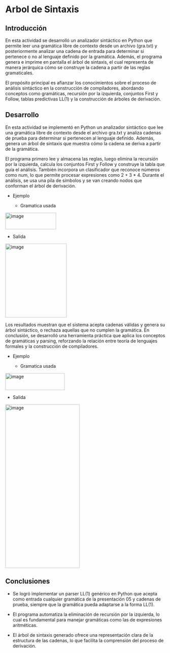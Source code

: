 # Arbol de Sintaxis

## Introducción 
En esta actividad se desarrolló un analizador sintáctico en Python que permite leer una gramática libre de contexto desde un archivo (gra.txt) y posteriormente analizar una cadena de entrada para determinar si pertenece o no al lenguaje definido por la gramática. Además, el programa genera e imprime en pantalla el árbol de sintaxis, el cual representa de manera jerárquica cómo se construye la cadena a partir de las reglas gramaticales.

El propósito principal es afianzar los conocimientos sobre el proceso de análisis sintáctico en la construcción de compiladores, abordando conceptos como gramáticas, recursión por la izquierda, conjuntos First y Follow, tablas predictivas LL(1) y la construcción de árboles de derivación.

## Desarrollo 

En esta actividad se implementó en Python un analizador sintáctico que lee una gramática libre de contexto desde el archivo gra.txt y analiza cadenas de prueba para determinar si pertenecen al lenguaje definido. Además, genera un árbol de sintaxis que muestra cómo la cadena se deriva a partir de la gramática.

El programa primero lee y almacena las reglas, luego elimina la recursión por la izquierda, calcula los conjuntos First y Follow y construye la tabla que guía el análisis. También incorpora un clasificador que reconoce números como num, lo que permite procesar expresiones como 2 + 3 * 4. Durante el análisis, se usa una pila de símbolos y se van creando nodos que conforman el árbol de derivación.

- Ejemplo
  
   - Gramatica usada

<img width="160" height="52" alt="image" src="https://github.com/user-attachments/assets/1e686145-6e9e-455e-8c11-84776aeeda27" />

   - Salida

<img width="193" height="232" alt="image" src="https://github.com/user-attachments/assets/6e288b49-e162-4fa1-8a3b-eaa1bfee0f3d" />



Los resultados muestran que el sistema acepta cadenas válidas y genera su árbol sintáctico, o rechaza aquellas que no cumplen la gramática. En conclusión, se desarrolló una herramienta práctica que aplica los conceptos de gramáticas y parsing, reforzando la relación entre teoría de lenguajes formales y la construcción de compiladores.

- Ejemplo

  - Gramatica usada

<img width="187" height="53" alt="image" src="https://github.com/user-attachments/assets/19d0a086-e62c-405c-bc2e-665df386fae9" />

  - Salida
    
<img width="234" height="514" alt="image" src="https://github.com/user-attachments/assets/fee0700c-81fa-4c85-a812-4efb290792bf" />


## Conclusiones

- Se logró implementar un parser LL(1) genérico en Python que acepta como entrada cualquier gramática de la presentación 05 y cadenas de prueba, siempre que la gramática pueda adaptarse a la forma LL(1).

- El programa automatiza la eliminación de recursión por la izquierda, lo cual es fundamental para manejar gramáticas como las de expresiones aritméticas.

- El árbol de sintaxis generado ofrece una representación clara de la estructura de las cadenas, lo que facilita la comprensión del proceso de derivación.

